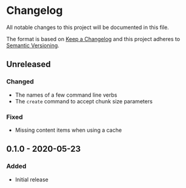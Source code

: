 # Changelog

All notable changes to this project will be documented in this file.

The format is based on [Keep a Changelog](http://keepachangelog.com/en/1.0.0/) and this project adheres to [Semantic Versioning](http://semver.org/spec/v2.0.0.html).

## Unreleased

### Changed

- The names of a few command line verbs
- The `create` command to accept chunk size parameters

### Fixed

- Missing content items when using a cache

## 0.1.0 - 2020-05-23

### Added

- Initial release
